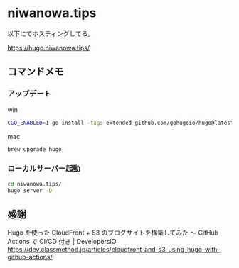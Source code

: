 # niwanowa.tips

  以下にてホスティングしてる。
  
  <https://hugo.niwanowa.tips/>

## コマンドメモ

### アップデート
  
  win
  ```bash
  CGO_ENABLED=1 go install -tags extended github.com/gohugoio/hugo@latest
  ```

  mac
  ```bash
  brew upgrade hugo
  ```

### ローカルサーバー起動

  ```bash
  cd niwanowa.tips/
  hugo server -D
  ```

## 感謝

 Hugo を使った CloudFront + S3 のブログサイトを構築してみた 〜 GitHub Actions で CI/CD 付き | DevelopersIO
<https://dev.classmethod.jp/articles/cloudfront-and-s3-using-hugo-with-github-actions/>
